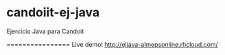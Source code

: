 candoiit-ej-java
================

Ejercicio Java para Candoit

================
Live demo!
http://ejjava-almepsonline.rhcloud.com/
